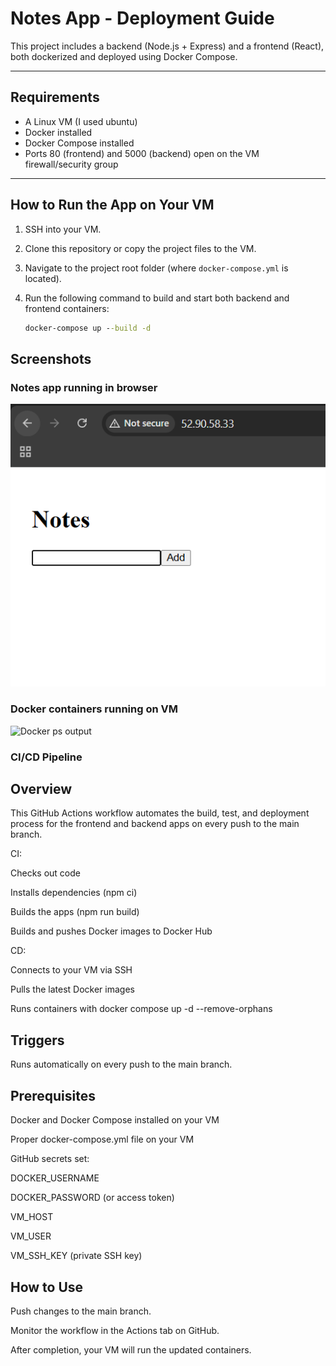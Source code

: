 # Notes App - Deployment Guide

This project includes a backend (Node.js + Express) and a frontend (React), both dockerized and deployed using Docker Compose.

---

## Requirements

- A Linux VM (I used ubuntu)
- Docker installed
- Docker Compose installed
- Ports 80 (frontend) and 5000 (backend) open on the VM firewall/security group

---

## How to Run the App on Your VM

1. SSH into your VM.

2. Clone this repository or copy the project files to the VM.

3. Navigate to the project root folder (where `docker-compose.yml` is located).

4. Run the following command to build and start both backend and frontend containers:

   ```cmd
   docker-compose up --build -d
   ```

## Screenshots

### Notes app running in browser

![Notes app UI](images/app-ui.png)

### Docker containers running on VM

![Docker ps output](images/docker-ps.png)

### CI/CD Pipeline

## Overview

This GitHub Actions workflow automates the build, test, and deployment process for the frontend and backend apps on every push to the main branch.

CI:

Checks out code

Installs dependencies (npm ci)

Builds the apps (npm run build)

Builds and pushes Docker images to Docker Hub

CD:

Connects to your VM via SSH

Pulls the latest Docker images

Runs containers with docker compose up -d --remove-orphans

## Triggers

Runs automatically on every push to the main branch.

## Prerequisites

Docker and Docker Compose installed on your VM

Proper docker-compose.yml file on your VM

GitHub secrets set:

DOCKER_USERNAME

DOCKER_PASSWORD (or access token)

VM_HOST

VM_USER

VM_SSH_KEY (private SSH key)

## How to Use

Push changes to the main branch.

Monitor the workflow in the Actions tab on GitHub.

After completion, your VM will run the updated containers.
